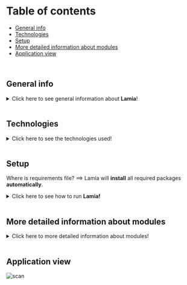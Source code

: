 # Table of contents
* [General info](#general-info)
* [Technologies](#technologies)
* [Setup](#setup)
* [More detailed information about modules](#more-detailed-information-about-modules)
* [Application view](#application-view)
<br>

## General info
<details>
    <summary>Click here to see general information about <b>Lamia</b>!</summary>
        <b>All included  modules in script I created from scratch</b>. The script I created allows you to thoroughly scan the network you are connected to, obtain credentials             using the key-hook module, the intercepted data will be sent to the e-mail address of your choice. The module will also allow you to quickly generate a set of                   passwords which you can use to brute force attacks and allow you to connect to devices outside your network.
</details>

<br>

## Technologies
<details>
    <summary>Click here to see the technologies used!</summary>
        <ul>
            <li>Python 3.8.5</li>
        </ul>
</details>

<br>

## Setup
Where is requirements file? ==> Lamia will **install** all required packages **automatically**.
<details>
    <summary>Click here to see how to run <b>Lamia!</b></summary>
         
         On Windows:
         python lamia.py
         On Linux:
         python3 lamia.py
</details>

<br>

## More detailed information about modules
<details>
   <summary>Click here to more detailed information about modules!</summary>
      <br>
             <b>Network scanner modules</b>
             <br>
             <ul>
                <ul>
                    <li><b>Quick</b> --> This module scans the selected subnet very quickly in search of active devices, module acquires IP addresses of scanned devices)</li>
                 </ul>
            <br>
            <ul>
                <li>
                   <b>Intense</b> --> With this module, we can scan the selected network, if the module encounters an active device in the network, it collects information about                                       this device, here is the list of information what module will try to get about  encountered device:
                 </li>
                 <ul>
                    <li>IP address</li>
                    <li>MAC address</li>
                    <li>Host name</li>
                    <li>Operating system name</li>
                    <li>Open port number</li>
                    <li>The name of the service running on an open port</li>
                </ul>
         </ul>
         <br>
         <ul>
            <li>  
            <b>Single target</b> --> This module quickly gathering information about one selcted device. Below is a list of information that module will try to get about chosen                                       device:
             </li>
                <ul>
                    <li>IP address</li>
                    <li>MAC address</li>
                    <li>Host name</li>
                    <li>Operating system name</li>
                    <li>Open port number</li>
                    <li>The name of the service running on an open port</li>
                </ul>
         </ul>
    </ul>
   <br>
   <b>Remote control modules</b>
      <ul>
        <li><b>SSH module</b> --> Allows user to connect to a remote ssh server.</li>
        <li><b>ANANKE</b> --> Allows the user to create a reverse_tcp connection between two selected computers on the same network. 
                             Once connected, user can execute commands on the second computer via the network.</li>
      </ul>
   <br>
   <b>Password Generator modules</b>
      <ul>
          <li><b>Pin generator</b> --> This module generate all possible PIN code combinations.</li>
          <li><b>Passwords generator</b> --> This module creating password's for brute force attack's</li>
      </ul>
   <br>
   <b>Key-hook(Keyloger)</b>
       <ul>
         <li>This is key-logger script. If this key-logger will be on victim pc it will start 
automatically each time victim turn on computer. After                      collecting data from keyboard, key-hook automatically will sent collected data to chosen email.</li>
      </<ul>
</details>

<br>

## Application view
![scan](https://user-images.githubusercontent.com/57534862/110455849-2efc4a80-80c9-11eb-9e01-eea37547b035.png)
